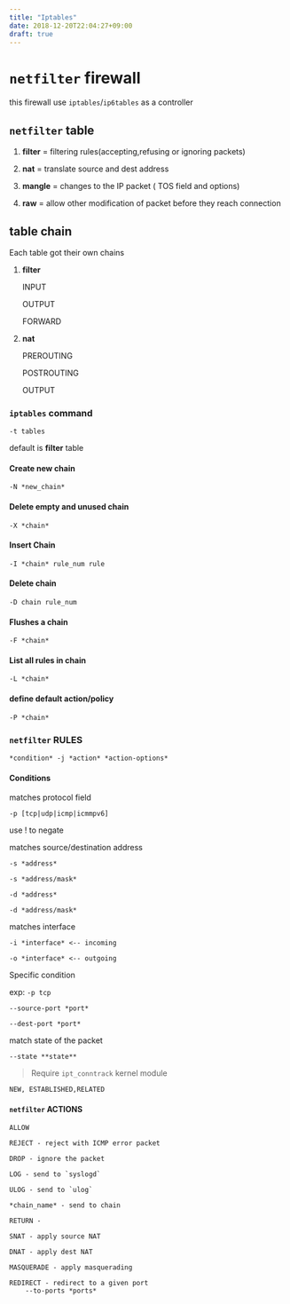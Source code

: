 ```yaml
---
title: "Iptables"
date: 2018-12-20T22:04:27+09:00
draft: true
---
```


# `netfilter` firewall

this firewall use `iptables`/`ip6tables` as a controller

## `netfilter` table

1. **filter** = filtering rules(accepting,refusing or ignoring packets)

2. **nat** = translate source and dest address

3. **mangle** = changes to the IP packet ( TOS field and options) 

4. **raw** = allow other modification of packet before they reach connection


## table chain

Each table got their own chains

1. **filter**
	
	INPUT

	OUTPUT

	FORWARD

2. **nat**

	PREROUTING

	POSTROUTING

	OUTPUT

### `iptables` command

	-t tables

default is **filter** table


#### Create new chain

	-N *new_chain*

#### Delete empty and unused chain

	-X *chain*

#### Insert Chain 

	-I *chain* rule_num rule

#### Delete chain

	-D chain rule_num

#### Flushes a chain

	-F *chain*

#### List all rules in chain

	-L *chain*

#### define default action/policy

	-P *chain*

### `netfilter` RULES

	*condition* -j *action* *action-options*

#### Conditions

matches protocol field

	-p [tcp|udp|icmp|icmmpv6]

use ! to negate 

matches source/destination address

	-s *address*

	-s *address/mask*

	-d *address*

	-d *address/mask*

matches interface

	-i *interface* <-- incoming

	-o *interface* <-- outgoing

Specific condition 

exp: `-p tcp`

	--source-port *port*

	--dest-port *port*

match state of the packet

	--state **state**

> Require `ipt_conntrack` kernel module

	NEW, ESTABLISHED,RELATED

#### `netfilter` ACTIONS

	ALLOW

	REJECT - reject with ICMP error packet

	DROP - ignore the packet

	LOG - send to `syslogd`

	ULOG - send to `ulog`

	*chain_name* - send to chain

	RETURN - 

	SNAT - apply source NAT
	
	DNAT - apply dest NAT

	MASQUERADE - apply masquerading

	REDIRECT - redirect to a given port
		--to-ports *ports*



